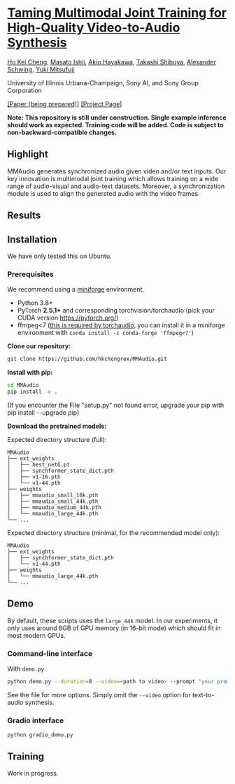 # [Taming Multimodal Joint Training for High-Quality Video-to-Audio Synthesis](https://hkchengrex.github.io/MMAudio)

[Ho Kei Cheng](https://hkchengrex.github.io/), [Masato Ishii](https://scholar.google.co.jp/citations?user=RRIO1CcAAAAJ), [Akio Hayakawa](https://scholar.google.com/citations?user=sXAjHFIAAAAJ), [Takashi Shibuya](https://scholar.google.com/citations?user=XCRO260AAAAJ), [Alexander Schwing](https://www.alexander-schwing.de/), [Yuki Mitsufuji](https://www.yukimitsufuji.com/)

University of Illinois Urbana-Champaign, Sony AI, and Sony Group Corporation


[[Paper (being prepared)]](https://hkchengrex.github.io/MMAudio) [[Project Page]](https://hkchengrex.github.io/MMAudio)


**Note: This repository is still under construction. Single example inference should work as expected. Training code will be added. Code is subject to non-backward-compatible changes.**

## Highlight

MMAudio generates synchronized audio given video and/or text inputs.
Our key innovation is multimodal joint training which allows training on a wide range of audio-visual and audio-text datasets.
Moreover, a synchronization module is used to align the generated audio with the video frames.


## Results


## Installation

We have only tested this on Ubuntu.

### Prerequisites

We recommend using a [miniforge](https://github.com/conda-forge/miniforge) environment.

- Python 3.8+
- PyTorch **2.5.1+** and corresponding torchvision/torchaudio (pick your CUDA version https://pytorch.org/)
- ffmpeg<7 ([this is required by torchaudio](https://pytorch.org/audio/master/installation.html#optional-dependencies), you can install it in a miniforge environment with `conda install -c conda-forge 'ffmpeg<7'`)

**Clone our repository:**

```bash
git clone https://github.com/hkchengrex/MMAudio.git
```

**Install with pip:**

```bash
cd MMAudio
pip install -e .
```

(If you encounter the File "setup.py" not found error, upgrade your pip with pip install --upgrade pip)

**Download the pretrained models:**

Expected directory structure (full):
```
MMAudio
├── ext_weights
│   ├── best_netG.pt
│   ├── synchformer_state_dict.pth
│   ├── v1-16.pth
│   └── v1-44.pth
├── weights
│   ├── mmaudio_small_16k.pth
│   ├── mmaudio_small_44k.pth
│   ├── mmaudio_medium_44k.pth
│   └── mmaudio_large_44k.pth
└── ...
```

Expected directory structure (minimal, for the recommended model only):
```
MMAudio
├── ext_weights
│   ├── synchformer_state_dict.pth
│   └── v1-44.pth
├── weights
│   └── mmaudio_large_44k.pth
└── ...
```

## Demo

By default, these scripts uses the `large_44k` model. 
In our experiments, it only uses around 6GB of GPU memory (in 16-bit mode) which should fit in most modern GPUs.

### Command-line interface

With `demo.py`
```bash
python demo.py --duration=8 --video=<path to video> --prompt "your prompt" 
```
See the file for more options.
Simply omit the `--video` option for text-to-audio synthesis.


### Gradio interface

```
python gradio_demo.py
```

## Training
Work in progress.